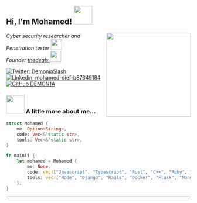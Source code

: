 <h2> Hi, I'm Mohamed! <img src="https://media.giphy.com/media/mGcNjsfWAjY5AEZNw6/giphy.gif" width="50"></h2>
<img align='right' src="https://media1.tenor.com/m/Bpv9wTLKMskAAAAC/computer-nerds.gif" width="230">
<p><em>Cyber security researcher and Penetration tester <img src="https://media.giphy.com/media/WUlplcMpOCEmTGBtBW/giphy.gif" width="30"></br>Founder <a href="https://github.com/thedealx">thedealx </a><img src="https://media.giphy.com/media/fYSnHlufseco8Fh93Z/giphy.gif" width="30"> 
</em></p>

[![Twitter: DemoniaSlash](https://img.shields.io/twitter/follow/DemoniaSlash?style=social)](https://twitter.com/DemoniaSlash)
[![Linkedin: mohamed-dief-b87649184](https://img.shields.io/badge/-Mohamed-blue?style=flat-square&logo=Linkedin&logoColor=white&link=https://www.linkedin.com/in/mohamed-dief-b87649184/)](https://www.linkedin.com/in/mohamed-dief-b87649184/)
[![GitHub DEMON1A](https://img.shields.io/github/followers/DEMON1A?label=follow&style=social)](https://github.com/DEMON1A)


### <img src="https://media.giphy.com/media/VgCDAzcKvsR6OM0uWg/giphy.gif" width="50"> A little more about me...  

```rust
struct Mohamed {
    me: Option<String>,
    code: Vec<&'static str>,
    tools: Vec<&'static str>,
}

fn main() {
    let mohamed = Mohamed {
        me: None,
        code: vec!["Javascript", "Typescript", "Rust", "C++", "Ruby", "Python", "Java", "Nim"],
        tools: vec!["Node", "Django", "Rails", "Docker", "Flask", "MongodDB"],
    };
}
```

---
